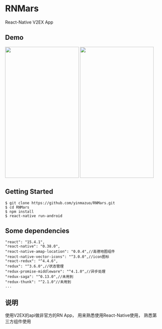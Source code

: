 # RNMars
React-Native V2EX App

## Demo
<img width="240" height="427" src="https://github.com/yinmazuo/RNMars/blob/master/screenshot/demo01.gif"/>
<img width="240" height="427" src="https://github.com/yinmazuo/RNMars/blob/master/screenshot/demo02.gif"/>


## Getting Started
```
$ git clone https://github.com/yinmazuo/RNMars.git
$ cd RNMars
$ npm install
$ react-native run-android
```

## Some dependencies
```
"react": "15.4.1",
"react-native": "0.38.0",
"react-native-amap-location": "0.0.4",//高德地图组件
"react-native-vector-icons": "^3.0.0",//icon图标
"react-redux": "^4.4.6",
"redux": "^3.6.0",//状态管理
"redux-promise-middleware": "^4.1.0",//异步处理
"redux-saga": "^0.13.0",//未用到
"redux-thunk": "^2.1.0"//未用到
...
```
## 说明
使用V2EX的api做非官方的RN App，
用来熟悉使用React-Native使用，
熟悉第三方组件使用
